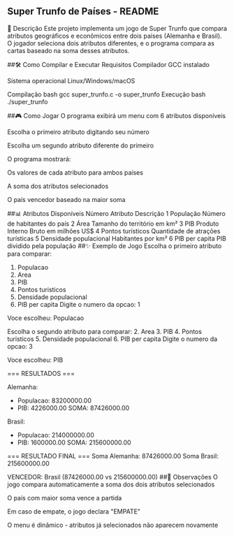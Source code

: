 ## Super Trunfo de Países - README
📝 Descrição
Este projeto implementa um jogo de Super Trunfo que compara atributos geográficos e econômicos entre dois países (Alemanha e Brasil). O jogador seleciona dois atributos diferentes, e o programa compara as cartas baseado na soma desses atributos.

##🛠️ Como Compilar e Executar
Requisitos
Compilador GCC instalado

Sistema operacional Linux/Windows/macOS

Compilação
bash
gcc super_trunfo.c -o super_trunfo
Execução
bash
./super_trunfo

##🎮 Como Jogar
O programa exibirá um menu com 6 atributos disponíveis

Escolha o primeiro atributo digitando seu número

Escolha um segundo atributo diferente do primeiro

O programa mostrará:

Os valores de cada atributo para ambos países

A soma dos atributos selecionados

O país vencedor baseado na maior soma

##📊 Atributos Disponíveis
Número	Atributo	Descrição
1	População	Número de habitantes do país
2	Área	Tamanho do território em km²
3	PIB	Produto Interno Bruto em milhões US$
4	Pontos turísticos	Quantidade de atrações turísticas
5	Densidade populacional	Habitantes por km²
6	PIB per capita	PIB dividido pela população
##✨ Exemplo de Jogo
Escolha o primeiro atributo para comparar:
1. Populacao
2. Area
3. PIB
4. Pontos turisticos
5. Densidade populacional
6. PIB per capita
Digite o numero da opcao: 1

Voce escolheu: Populacao

Escolha o segundo atributo para comparar:
2. Area
3. PIB
4. Pontos turisticos
5. Densidade populacional
6. PIB per capita
Digite o numero da opcao: 3

Voce escolheu: PIB

=== RESULTADOS ===

Alemanha:
- Populacao: 83200000.00
- PIB: 4226000.00
SOMA: 87426000.00

Brasil:
- Populacao: 214000000.00
- PIB: 1600000.00
SOMA: 215600000.00

=== RESULTADO FINAL ===
Soma Alemanha: 87426000.00
Soma Brasil: 215600000.00

VENCEDOR: Brasil (87426000.00 vs 215600000.00)
##📌 Observações
O jogo compara automaticamente a soma dos dois atributos selecionados

O país com maior soma vence a partida

Em caso de empate, o jogo declara "EMPATE"

O menu é dinâmico - atributos já selecionados não aparecem novamente
